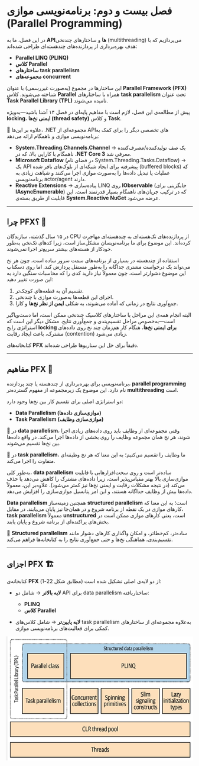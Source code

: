 # فصل بیست و دوم:  برنامه‌نویسی موازی (Parallel Programming)

در این فصل، ما به **APIها** و ساختارهای چندنخی (multithreading) می‌پردازیم که با هدف بهره‌برداری از پردازنده‌های چند‌هسته‌ای طراحی شده‌اند:

* **Parallel LINQ (PLINQ)**
* **کلاس Parallel**
* **ساختارهای task parallelism**
* **مجموعه‌های concurrent**

این ساختارها در مجموع (به‌صورت غیررسمی) با عنوان **Parallel Framework (PFX)** شناخته می‌شوند.
کلاس **Parallel** همراه با ساختارهای **task parallelism** تحت عنوان **Task Parallel Library (TPL)** نامیده می‌شوند.

پیش از مطالعه‌ی این فصل، لازم است با مفاهیم پایه‌ای در فصل ۱۴ آشنا باشید—به‌ویژه **locking**، **ایمنی نخ‌ها (thread safety)** و کلاس **Task**.

🔧 علاوه بر این‌ها، .NET مجموعه‌ای از APIهای تخصصی دیگر را برای کمک به برنامه‌نویسی موازی و ناهمگام ارائه می‌دهد:

* **System.Threading.Channels.Channel** → یک صف تولیدکننده/مصرف‌کننده ناهمگام با کارایی بالا، که در **.NET Core 3** معرفی شد.
* **Microsoft Dataflow** (در فضای نام System.Threading.Tasks.Dataflow) → یک API پیشرفته برای ایجاد شبکه‌ای از بلوک‌های بافر شده (buffered blocks) که عملیات یا تبدیل داده‌ها را به‌صورت موازی اجرا می‌کنند و شباهت زیادی به برنامه‌نویسی actor/agent دارند.
* **Reactive Extensions** → پیاده‌سازی LINQ روی **IObservable** (جایگزینی برای **IAsyncEnumerable**) که در ترکیب جریان‌های ناهمگام بسیار قدرتمند است. این قابلیت از طریق بسته‌ی **System.Reactive NuGet** عرضه می‌شود.

---

## چرا PFX؟ 🤔

در ۱۵ سال گذشته، سازندگان CPU از پردازنده‌های تک‌هسته‌ای به چند‌هسته‌ای مهاجرت کرده‌اند. این موضوع برای ما برنامه‌نویسان مشکل‌ساز است، زیرا کدهای تک‌نخی به‌طور خودکار از هسته‌های بیشتر سریع‌تر اجرا نمی‌شوند.

استفاده از چند‌هسته در بسیاری از برنامه‌های سمت سرور ساده است، چون هر نخ می‌تواند یک درخواست مشتری جداگانه را به‌طور مستقل پردازش کند. اما روی دسکتاپ این موضوع دشوارتر است، چون معمولاً نیاز دارید کدی را که محاسبات سنگین دارد به این صورت تغییر دهید:

1. تقسیم آن به قطعه‌های کوچک‌تر.
2. اجرای این قطعه‌ها به‌صورت موازی با چندنخی.
3. جمع‌آوری نتایج در زمانی که آماده می‌شوند، به شکلی **ایمن از نظر نخ‌ها** و کارا.

البته انجام همه‌ی این مراحل با ساختارهای کلاسیک چندنخی ممکن است، اما دست‌وپاگیر است—به‌خصوص مراحل تقسیم‌بندی و جمع‌آوری نتایج. مشکل دیگر این است که استراتژی رایج **locking برای ایمنی نخ‌ها**، هنگام کار هم‌زمان چند نخ روی داده‌های مشترک، باعث ایجاد رقابت (contention) زیادی می‌شود.

کتابخانه‌های **PFX** دقیقاً برای حل این سناریوها طراحی شده‌اند.

---

## مفاهیم PFX 🧩

برنامه‌نویسی برای بهره‌برداری از چند‌هسته یا چند پردازنده، **parallel programming** نام دارد. این موضوع یک زیرمجموعه از مفهوم گسترده‌تر **multithreading** است.

دو استراتژی اصلی برای تقسیم کار بین نخ‌ها وجود دارد:

* **Data Parallelism (موازی‌سازی داده‌ها)**
* **Task Parallelism (موازی‌سازی وظایف)**

🔹 در **data parallelism**، وقتی مجموعه‌ای از وظایف باید روی داده‌های زیادی اجرا شوند، هر نخ همان مجموعه وظایف را روی بخشی از داده‌ها اجرا می‌کند. در واقع داده‌ها بین نخ‌ها تقسیم می‌شوند.

🔹 در **task parallelism**، ما وظایف را تقسیم می‌کنیم؛ به این معنا که هر نخ وظیفه‌ای متفاوت را اجرا می‌کند.

به‌طور کلی، **data parallelism** ساده‌تر است و روی سخت‌افزارهایی با قابلیت موازی‌سازی بالا بهتر مقیاس‌پذیر است، زیرا داده‌های مشترک را کاهش می‌دهد یا حذف می‌کند (در نتیجه مشکلات رقابت و ایمنی نخ‌ها نیز کمتر می‌شود). علاوه‌بر این، معمولاً داده‌ها بیش از وظایف جداگانه هستند، و این امر پتانسیل موازی‌سازی را افزایش می‌دهد.

**Data parallelism** همچنین زمینه‌ساز **structured parallelism** است؛ به این معنا که کارهای موازی در یک نقطه از برنامه شروع و در همان‌جا نیز پایان می‌یابند. در مقابل، **task parallelism** معمولاً **unstructured** است، یعنی کارهای موازی ممکن است در بخش‌های پراکنده‌ای از برنامه شروع و پایان یابند.

🔑 **Structured parallelism** ساده‌تر، کم‌خطاتر، و امکان واگذاری کارهای دشوار مانند تقسیم‌بندی، هماهنگی نخ‌ها و حتی جمع‌آوری نتایج را به کتابخانه‌ها فراهم می‌کند.

---

## اجزای PFX 🏗️

کتابخانه‌ی **PFX** از دو لایه‌ی اصلی تشکیل شده است (مطابق شکل 22-1):

* **لایه بالاتر** → شامل دو API برای data parallelism ساختاریافته:

  * **PLINQ**
  * **کلاس Parallel**

* **لایه پایین‌تر** → شامل کلاس‌های task parallelism به‌علاوه مجموعه‌ای از ساختارهای کمکی برای فعالیت‌های برنامه‌نویسی موازی.

 <div align="center">
    
![Conventions-UsedThis-Book](../../assets/image/22/Table-22-1.jpeg) 
</div>


